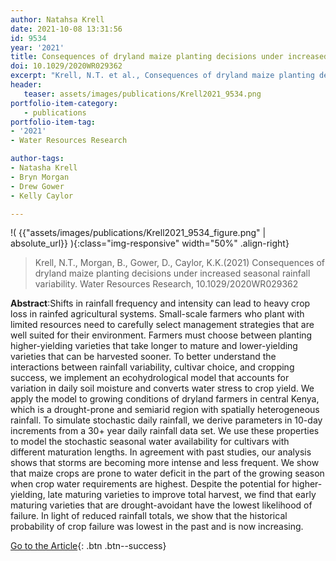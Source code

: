 ```yaml
---
author: Natahsa Krell
date: 2021-10-08 13:31:56
id: 9534
year: '2021'
title: Consequences of dryland maize planting decisions under increased seasonal rainfall variability
doi: 10.1029/2020WR029362
excerpt: "Krell, N.T. et al., Consequences of dryland maize planting decisions under increased seasonal rainfall variability. Water Resources Research, doi:10.1029/2020WR029362"
header:
   teaser: assets/images/publications/Krell2021_9534.png
portfolio-item-category:
   - publications
portfolio-item-tag:
- '2021'
- Water Resources Research

author-tags:
- Natasha Krell
- Bryn Morgan
- Drew Gower
- Kelly Caylor

---
```


!( {{"assets/images/publications/Krell2021_9534_figure.png" | absolute_url}} ){:class="img-responsive" width="50%" .align-right}


> Krell, N.T., Morgan, B., Gower, D., Caylor, K.K.(2021) Consequences of dryland maize planting decisions under increased seasonal rainfall variability. Water Resources Research, 10.1029/2020WR029362


**Abstract**:Shifts in rainfall frequency and intensity can lead to heavy crop loss in rainfed agricultural systems. Small-scale farmers who plant with limited resources need to carefully select
management strategies that are well suited for their environment. Farmers must choose between planting higher-yielding varieties that take longer to mature and lower-yielding varieties that can be
harvested sooner. To better understand the interactions between rainfall variability, cultivar choice, and cropping success, we implement an ecohydrological model that accounts for variation in daily soil
moisture and converts water stress to crop yield. We apply the model to growing conditions of dryland farmers in central Kenya, which is a drought-prone and semiarid region with spatially heterogeneous
rainfall. To simulate stochastic daily rainfall, we derive parameters in 10-day increments from a 30+ year daily rainfall data set. We use these properties to model the stochastic seasonal water
availability for cultivars with different maturation lengths. In agreement with past studies, our analysis shows that storms are becoming more intense and less frequent. We show that maize crops are prone
to water deficit in the part of the growing season when crop water requirements are highest. Despite the potential for higher-yielding, late maturing varieties to improve total harvest, we find that early
maturing varieties that are drought-avoidant have the lowest likelihood of failure. In light of reduced rainfall totals, we show that the historical probability of crop failure was lowest in the past and
is now increasing.


[Go to the Article](https://www.doi.org/10.1029/2020WR029362){: .btn .btn--success}
